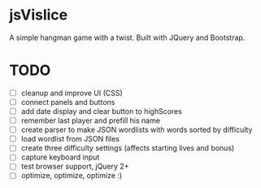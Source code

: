 # jsVislice
A simple hangman game with a twist. Built with JQuery and Bootstrap.
# TODO
* [ ] cleanup and improve UI (CSS)
* [ ] connect panels and buttons
* [ ] add date display and clear button to highScores 
* [ ] remember last player and prefill his name
* [ ] create parser to make JSON wordlists with words sorted by difficulty
* [ ] load wordlist from JSON files
* [ ] create three difficulty settings (affects starting lives and bonus)
* [ ] capture keyboard input
* [ ] test browser support, jQuery 2+
* [ ] optimize, optimize, optimize :)
